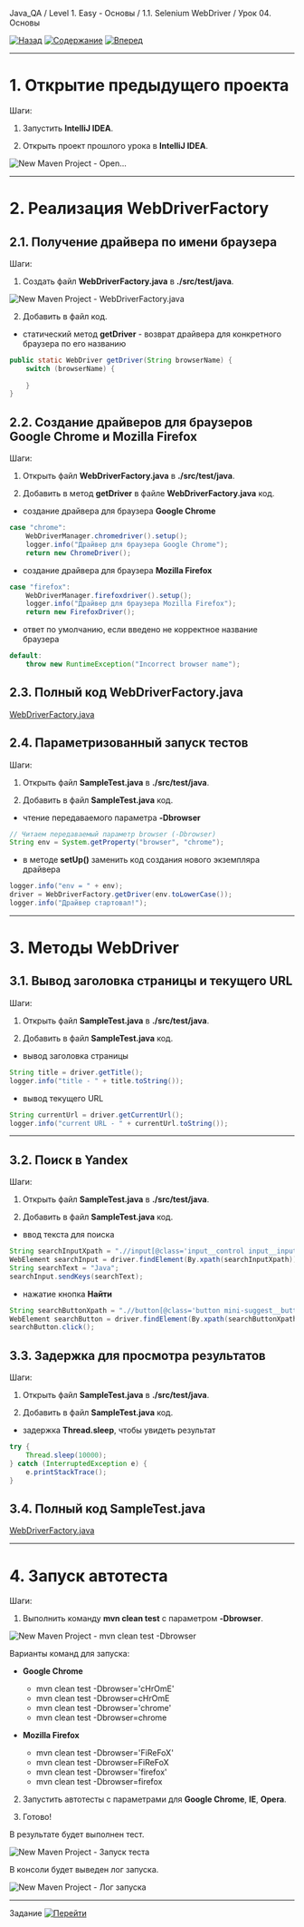 Java_QA / Level 1. Easy - Основы / 1.1. Selenium WebDriver / Урок 04. Основы

[![Назад](https://img.shields.io/badge/-%D0%9D%D0%B0%D0%B7%D0%B0%D0%B4-brightgreen)](1.%20Лекция.md)
[![Содержание](https://img.shields.io/badge/-%D0%A1%D0%BE%D0%B4%D0%B5%D1%80%D0%B6%D0%B0%D0%BD%D0%B8%D0%B5-purple)](README.md)
[![Вперед](https://img.shields.io/badge/-%D0%92%D0%BF%D0%B5%D1%80%D0%B5%D0%B4-brightgreen)](3.%20Задание.md)

***

# 1. Открытие предыдущего проекта

Шаги:

1. Запустить **IntelliJ IDEA**.

2. Открыть проект прошлого урока в **IntelliJ IDEA**.

![New Maven Project - Open...](./_Files/2.%20New%20Project/01.jpg "New Maven Project - Open...")

***

# 2. Реализация WebDriverFactory

## 2.1. Получение драйвера по имени браузера

Шаги:

1. Создать файл **WebDriverFactory.java** в **./src/test/java**.

![New Maven Project - WebDriverFactory.java](./_Files/2.%20New%20Project/02.jpg "New Maven Project - WebDriverFactory.java")

2. Добавить в файл код.

* статический метод **getDriver** - возврат драйвера для конкретного браузера по его названию

```java
public static WebDriver getDriver(String browserName) {
    switch (browserName) {
        
    }
}
```

## 2.2. Создание драйверов для браузеров Google Chrome и Mozilla Firefox

Шаги:

1. Открыть файл **WebDriverFactory.java** в **./src/test/java**.

1. Добавить в метод **getDriver** в файле **WebDriverFactory.java** код.

* создание драйвера для браузера **Google Chrome**

```java
case "chrome":
    WebDriverManager.chromedriver().setup();
    logger.info("Драйвер для браузера Google Chrome");
    return new ChromeDriver();
```

* создание драйвера для браузера **Mozilla Firefox**

```java
case "firefox":
    WebDriverManager.firefoxdriver().setup();
    logger.info("Драйвер для браузера Mozilla Firefox");
    return new FirefoxDriver();
```

* ответ по умолчанию, если введено не корректное название браузера

```java
default:
    throw new RuntimeException("Incorrect browser name");
```

## 2.3. Полный код WebDriverFactory.java

[WebDriverFactory.java](_Sample_04/src/test/java/WebDriverFactory.java)

## 2.4. Параметризованный запуск тестов

Шаги:

1. Открыть файл **SampleTest.java** в **./src/test/java**.

2. Добавить в файл **SampleTest.java** код.

* чтение передаваемого параметра **-Dbrowser**

```java
// Читаем передаваемый параметр browser (-Dbrowser)
String env = System.getProperty("browser", "chrome");
```

* в методе **setUp()** заменить код создания нового экземпляра драйвера

```java
logger.info("env = " + env);
driver = WebDriverFactory.getDriver(env.toLowerCase());
logger.info("Драйвер стартовал!");
```

***

# 3. Методы WebDriver

## 3.1. Вывод заголовка страницы и текущего URL

Шаги:

1. Открыть файл **SampleTest.java** в **./src/test/java**.

2. Добавить в файл **SampleTest.java** код.

* вывод заголовка страницы

```java
String title = driver.getTitle();
logger.info("title - " + title.toString());
```

* вывод текущего URL

```java
String currentUrl = driver.getCurrentUrl();
logger.info("current URL - " + currentUrl.toString()); 
```

***

## 3.2. Поиск в Yandeх

Шаги:

1. Открыть файл **SampleTest.java** в **./src/test/java**.

2. Добавить в файл **SampleTest.java** код.

* ввод текста для поиска

```java
String searchInputXpath = ".//input[@class='input__control input__input mini-suggest__input']";
WebElement searchInput = driver.findElement(By.xpath(searchInputXpath));
String searchText = "Java";
searchInput.sendKeys(searchText);
```

* нажатие кнопка **Найти**

```java
String searchButtonXpath = ".//button[@class='button mini-suggest__button button_theme_websearch button_size_ws-head i-bem button_js_inited']";
WebElement searchButton = driver.findElement(By.xpath(searchButtonXpath));
searchButton.click();
```

## 3.3. Задержка для просмотра результатов

Шаги:

1. Открыть файл **SampleTest.java** в **./src/test/java**.

2. Добавить в файл **SampleTest.java** код.

* задержка **Thread.sleep**, чтобы увидеть результат

```java
try {
    Thread.sleep(10000);
} catch (InterruptedException e) {
    e.printStackTrace();
}
```

## 3.4. Полный код SampleTest.java

[WebDriverFactory.java](_Sample_04/src/test/java/SampleTest.java)

***

# 4. Запуск автотеста

Шаги:

1. Выполнить команду **mvn clean test** с параметром **-Dbrowser**.

![New Maven Project - mvn clean test -Dbrowser](./_Files/2.%20New%20Project/03.jpg "New Maven Project - mvn clean test -Dbrowser")

Варианты команд для запуска:

* **Google Chrome**
    * mvn clean test -Dbrowser='cHrOmE'
    * mvn clean test -Dbrowser=cHrOmE
    * mvn clean test -Dbrowser='chrome'
    * mvn clean test -Dbrowser=chrome
  
* **Mozilla Firefox**
    * mvn clean test -Dbrowser='FiReFoX'
    * mvn clean test -Dbrowser=FiReFoX
    * mvn clean test -Dbrowser='firefox'
    * mvn clean test -Dbrowser=firefox

2. Запустить автотесты с параметрами для **Google Chrome**, **IE**, **Opera**.

3. Готово!

В результате будет выполнен тест.

![New Maven Project - Запуск теста](./_Files/2.%20New%20Project/04.jpg "New Maven Project - Запуск теста")

В консоли будет выведен лог запуска.

![New Maven Project - Лог запуска](./_Files/2.%20New%20Project/05.jpg "New Maven Project - Лог запуска")

***

Задание [![Перейти](https://img.shields.io/badge/-%D0%9F%D0%B5%D1%80%D0%B5%D0%B9%D1%82%D0%B8-blue)](3.%20Задание.md)